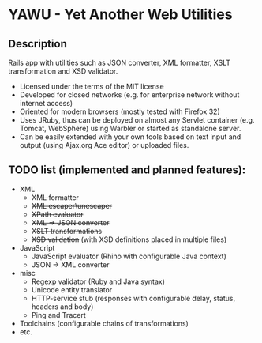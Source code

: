 YAWU - Yet Another Web Utilities
====

Description
---

Rails app with utilities such as JSON converter, XML formatter, XSLT transformation and XSD validator.
* Licensed under the terms of the MIT license
* Developed for closed networks (e.g. for enterprise network without internet access)
* Oriented for modern browsers (mostly tested with Firefox 32)
* Uses JRuby, thus can be deployed on almost any Servlet container (e.g. Tomcat, WebSphere) using Warbler or started as standalone server.
* Can be easily extended with your own tools based on text input and output (using Ajax.org Ace editor) or uploaded files.

TODO list (implemented and planned features):
---

- XML
  * ~~XML formatter~~
  * ~~XML escaper\unescaper~~
  * ~~XPath evaluator~~
  * ~~XML -> JSON converter~~
  * ~~XSLT transformations~~
  * ~~XSD validation~~ (with XSD definitions placed in multiple files)
- JavaScript
  * JavaScript evaluator (Rhino with configurable Java context)
  * JSON -> XML converter
- misc
  * Regexp validator (Ruby and Java syntax)
  * Unicode entity translator
  * HTTP-service stub (responses with configurable delay, status, headers and body)
  * Ping and Tracert
- Toolchains (configurable chains of transformations)
- etc.
